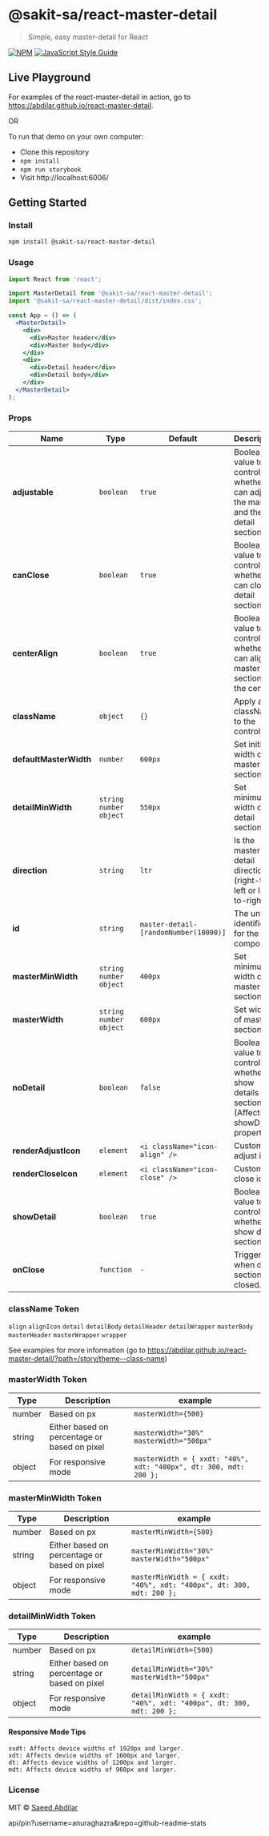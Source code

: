 # @sakit-sa/react-master-detail

> Simple, easy master-detail for React

[![NPM](https://img.shields.io/npm/v/@sakit-sa/react-master-detail.svg)](https://www.npmjs.com/package/@sakit-sa/react-master-detail) [![JavaScript Style Guide](https://img.shields.io/badge/code_style-standard-brightgreen.svg)](https://standardjs.com)

## Live Playground
For examples of the react-master-detail in action, go to https://abdilar.github.io/react-master-detail.

OR

To run that demo on your own computer:
* Clone this repository
* `npm install`
* `npm run storybook`
* Visit http://localhost:6006/

## Getting Started
### Install

```sh
npm install @sakit-sa/react-master-detail
```

### Usage
```jsx
import React from 'react';

import MasterDetail from '@sakit-sa/react-master-detail';
import '@sakit-sa/react-master-detail/dist/index.css';

const App = () => (
  <MasterDetail>
    <div>
      <div>Master header</div>
      <div>Master body</div>
    </div>
    <div>
      <div>Detail header</div>
      <div>Detail body</div>
    </div>
  </MasterDetail>
);
```

### Props
Name | Type | Default | Description
-----|------|-------|-----
**adjustable**|`boolean`|`true`|Boolean value to control whether can adjust the master and the detail sections.
**canClose**|`boolean`|`true`|Boolean value to control whether can close detail section.
**centerAlign**|`boolean`|`true`|Boolean value to control whether can aligns master section in the center.
**className**|`object`|`{}`|Apply a className to the control
**defaultMasterWidth**|`number`|`600px`|Set initial width of master section.
**detailMinWidth**|`string` `number` `object`|`550px`|Set minimum width of detail section.
**direction**|`string`|`ltr`|Is the master-detail direction (right-to-left or left-to-right)
**id**|`string`|`master-detail-[randomNumber(10000)]`|The unique identifier for the component.
**masterMinWidth**|`string` `number` `object`|`400px`|Set minimum width of master section.
**masterWidth**|`string` `number` `object`|`600px`|Set width of master section.
**noDetail**|`boolean`|`false`|Boolean value to control whether to show details section (Affects showDetail property).
**renderAdjustIcon**|`element`|`<i className="icon-align" />`|Custom adjust icon
**renderCloseIcon**|`element`|`<i className="icon-close" />`|Custom close icon
**showDetail**|`boolean`|`true`|Boolean value to control whether show detail section.
**onClose**|`function`|`-`|Trigger when detail section closed.

### className Token
`align` `alignIcon` `detail` `detailBody` `detailHeader` `detailWrapper` `masterBody` `masterHeader` `masterWrapper` `wrapper`

See examples for more information (go to https://abdilar.github.io/react-master-detail/?path=/story/theme--class-name)

### masterWidth Token
Type | Description | example
-----|-------------|--------
number | Based on px | `masterWidth={500}`
string | Either based on percentage or based on pixel | `masterWidth="30%"` `masterWidth="500px"`
object | For responsive mode | `masterWidth = { xxdt: "40%", xdt: "400px", dt: 300, mdt: 200 };`

### masterMinWidth Token
Type | Description | example
-----|-------------|--------
number | Based on px | `masterMinWidth={500}`
string | Either based on percentage or based on pixel | `masterMinWidth="30%"` `masterWidth="500px"`
object | For responsive mode | `masterMinWidth = { xxdt: "40%", xdt: "400px", dt: 300, mdt: 200 };`

### detailMinWidth Token
Type | Description | example
-----|-------------|--------
number | Based on px | `detailMinWidth={500}`
string | Either based on percentage or based on pixel | `detailMinWidth="30%"` `masterWidth="500px"`
object | For responsive mode | `detailMinWidth = { xxdt: "40%", xdt: "400px", dt: 300, mdt: 200 };`

#### Responsive Mode Tips
```aidl
xxdt: Affects device widths of 1920px and larger.
xdt: Affects device widths of 1600px and larger.
dt: Affects device widths of 1200px and larger.
mdt: Affects device widths of 960px and larger.
```
### License

MIT © [Saeed Abdilar](https://github.com/Abdilar)

api/pin?username=anuraghazra&repo=github-readme-stats
